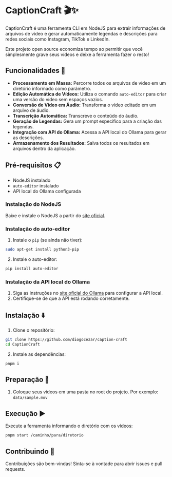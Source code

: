 # CaptionCraft 🎬✨

CaptionCraft é uma ferramenta CLI em NodeJS para extrair informações de arquivos de vídeo e gerar automaticamente legendas e descrições para redes sociais como Instagram, TikTok e LinkedIn.

Este projeto open source economiza tempo ao permitir que você simplesmente grave seus vídeos e deixe a ferramenta fazer o resto!

## Funcionalidades 🚀

- **Processamento em Massa:** Percorre todos os arquivos de vídeo em um diretório informado como parâmetro.
- **Edição Automática de Vídeos:** Utiliza o comando `auto-editor` para criar uma versão do vídeo sem espaços vazios.
- **Conversão de Vídeo em Áudio:** Transforma o vídeo editado em um arquivo de áudio.
- **Transcrição Automática:** Transcreve o conteúdo do áudio.
- **Geração de Legendas:** Gera um prompt específico para a criação das legendas.
- **Integração com API do Ollama:** Acessa a API local do Ollama para gerar as descrições.
- **Armazenamento dos Resultados:** Salva todos os resultados em arquivos dentro da aplicação.

## Pré-requisitos 📋

- NodeJS instalado
- `auto-editor` instalado
- API local do Ollama configurada

### Instalação do NodeJS

Baixe e instale o NodeJS a partir do [site oficial](https://nodejs.org/).

### Instalação do auto-editor

1. Instale o `pip` (se ainda não tiver):

```bash
sudo apt-get install python3-pip
```

2. Instale o auto-editor:

```bash
pip install auto-editor
```

### Instalação da API local do Ollama

1. Siga as instruções no [site oficial do Ollama](https://ollama.com/) para configurar a API local.
2. Certifique-se de que a API está rodando corretamente.

## Instalação ⬇️

1. Clone o repositório:

```bash
git clone https://github.com/diogocezar/caption-craft
cd CaptionCraft
```

2. Instale as dependências:

```bash
pnpm i
```

## Preparação 🚀

1. Coloque seus vídeos em uma pasta no root do projeto. Por exemplo: `data/sample.mov`

## Execução ▶️

Execute a ferramenta informando o diretório com os vídeos:

```bash
pnpm start /caminho/para/diretorio
```

## Contribuindo 🤝

Contribuições são bem-vindas! Sinta-se à vontade para abrir issues e pull requests.
